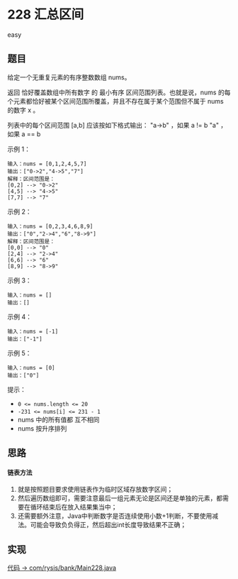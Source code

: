 # 228 汇总区间

easy

## 题目

给定一个无重复元素的有序整数数组 nums。

返回 恰好覆盖数组中所有数字 的 最小有序 区间范围列表。也就是说，nums 的每个元素都恰好被某个区间范围所覆盖，并且不存在属于某个范围但不属于 nums 的数字 x 。

列表中的每个区间范围 [a,b] 应该按如下格式输出：
"a->b" ，如果 a != b
"a" ，如果 a == b

示例 1：
```
输入：nums = [0,1,2,4,5,7]
输出：["0->2","4->5","7"]
解释：区间范围是：
[0,2] --> "0->2"
[4,5] --> "4->5"
[7,7] --> "7"
```

示例 2：
```
输入：nums = [0,2,3,4,6,8,9]
输出：["0","2->4","6","8->9"]
解释：区间范围是：
[0,0] --> "0"
[2,4] --> "2->4"
[6,6] --> "6"
[8,9] --> "8->9"
```

示例 3：
```
输入：nums = []
输出：[]
```

示例 4：
```
输入：nums = [-1]
输出：["-1"]
```

示例 5：
```
输入：nums = [0]
输出：["0"]
```

提示：
- `0 <= nums.length <= 20`
- `-231 <= nums[i] <= 231 - 1`
- nums 中的所有值都 互不相同
- nums 按升序排列

## 思路

#### 链表方法

1. 就是按照题目要求使用链表作为临时区域存放数字区间；
2. 然后遍历数组即可，需要注意最后一组元素无论是区间还是单独的元素，都需要在循环结束后在放入结果集当中；
3. 还需要额外注意，Java中判断数字是否连续使用小数+1判断，不要使用减法。可能会导致负负得正，然后超出int长度导致结果不正确；

## 实现

[代码 -> com/rysis/bank/Main228.java](../../src/com/rysis/bank/Main228.java)